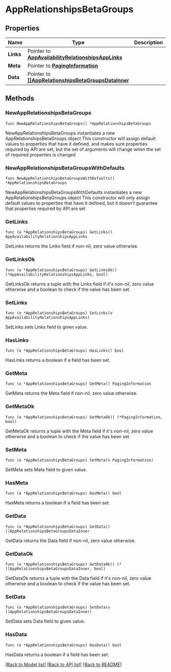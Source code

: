 # AppRelationshipsBetaGroups

## Properties

Name | Type | Description | Notes
------------ | ------------- | ------------- | -------------
**Links** | Pointer to [**AppAvailabilityRelationshipsAppLinks**](AppAvailabilityRelationshipsAppLinks.md) |  | [optional] 
**Meta** | Pointer to [**PagingInformation**](PagingInformation.md) |  | [optional] 
**Data** | Pointer to [**[]AppRelationshipsBetaGroupsDataInner**](AppRelationshipsBetaGroupsDataInner.md) |  | [optional] 

## Methods

### NewAppRelationshipsBetaGroups

`func NewAppRelationshipsBetaGroups() *AppRelationshipsBetaGroups`

NewAppRelationshipsBetaGroups instantiates a new AppRelationshipsBetaGroups object
This constructor will assign default values to properties that have it defined,
and makes sure properties required by API are set, but the set of arguments
will change when the set of required properties is changed

### NewAppRelationshipsBetaGroupsWithDefaults

`func NewAppRelationshipsBetaGroupsWithDefaults() *AppRelationshipsBetaGroups`

NewAppRelationshipsBetaGroupsWithDefaults instantiates a new AppRelationshipsBetaGroups object
This constructor will only assign default values to properties that have it defined,
but it doesn't guarantee that properties required by API are set

### GetLinks

`func (o *AppRelationshipsBetaGroups) GetLinks() AppAvailabilityRelationshipsAppLinks`

GetLinks returns the Links field if non-nil, zero value otherwise.

### GetLinksOk

`func (o *AppRelationshipsBetaGroups) GetLinksOk() (*AppAvailabilityRelationshipsAppLinks, bool)`

GetLinksOk returns a tuple with the Links field if it's non-nil, zero value otherwise
and a boolean to check if the value has been set.

### SetLinks

`func (o *AppRelationshipsBetaGroups) SetLinks(v AppAvailabilityRelationshipsAppLinks)`

SetLinks sets Links field to given value.

### HasLinks

`func (o *AppRelationshipsBetaGroups) HasLinks() bool`

HasLinks returns a boolean if a field has been set.

### GetMeta

`func (o *AppRelationshipsBetaGroups) GetMeta() PagingInformation`

GetMeta returns the Meta field if non-nil, zero value otherwise.

### GetMetaOk

`func (o *AppRelationshipsBetaGroups) GetMetaOk() (*PagingInformation, bool)`

GetMetaOk returns a tuple with the Meta field if it's non-nil, zero value otherwise
and a boolean to check if the value has been set.

### SetMeta

`func (o *AppRelationshipsBetaGroups) SetMeta(v PagingInformation)`

SetMeta sets Meta field to given value.

### HasMeta

`func (o *AppRelationshipsBetaGroups) HasMeta() bool`

HasMeta returns a boolean if a field has been set.

### GetData

`func (o *AppRelationshipsBetaGroups) GetData() []AppRelationshipsBetaGroupsDataInner`

GetData returns the Data field if non-nil, zero value otherwise.

### GetDataOk

`func (o *AppRelationshipsBetaGroups) GetDataOk() (*[]AppRelationshipsBetaGroupsDataInner, bool)`

GetDataOk returns a tuple with the Data field if it's non-nil, zero value otherwise
and a boolean to check if the value has been set.

### SetData

`func (o *AppRelationshipsBetaGroups) SetData(v []AppRelationshipsBetaGroupsDataInner)`

SetData sets Data field to given value.

### HasData

`func (o *AppRelationshipsBetaGroups) HasData() bool`

HasData returns a boolean if a field has been set.


[[Back to Model list]](../README.md#documentation-for-models) [[Back to API list]](../README.md#documentation-for-api-endpoints) [[Back to README]](../README.md)


